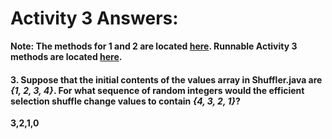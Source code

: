 <h1><b>Activity 3 Answers:<b></h1>

<b>Note: The methods for 1 and 2 are located <a href="https://github.com/SM-APCS/Elevens-18AkbarA/tree/master/ActivityAnswers/Activity3Methods.java">here</a>. Runnable Activity 3 methods are located <a href="https://github.com/SM-APCS/Elevens-18AkbarA/blob/master/Elevens/src/elevens/Activity3Methods.javad">here</a>.</b>

<h4>3. Suppose that the initial contents of the values array in Shuffler.java are <i>{1, 2, 3, 4}</i>. For what sequence of random integers would the efficient selection shuffle change values to contain <i>{4, 3, 2, 1}</i>? </h4>

3,2,1,0